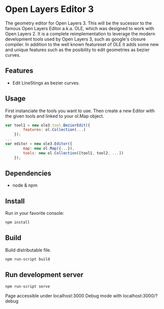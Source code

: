 # Open Layers Editor 3

The geometry editor for Open Layers 3. This will be the sucessor to the
famous Open Layers Editor a.k.a. OLE, which was designed to work with
Open Layers 2. It is a complete reimplementation to leverage the modern
development tools used by Open Layers 3, such as google's closure compiler.
In addition to the well known featureset of OLE it adds some new and unique
features such as the posibility to edit geometries as bezier curves.

## Features

- Edit LineStings as bezier curves.

## Usage
First instanciate the tools you want to use. Then create a new Editor with the given tools and linked to your ol.Map object.

```js
var tool1 = new ole3.tool.BezierEdit({
        features: ol.Collection(...)
    });
...
var editor = new ole3.Editor({
        map: new ol.Map({...}),
        tools: new ol.Collection([tool1, tool2, ...])
    });
```

## Dependencies

- node & npm

## Install

Run in your favorite console:

```bash
npm install
```

## Build

Build distributable file.

```bash
npm run-script build
```


## Run development server

```bash
npm run-script serve
```

Page accessible under localhost:3000
Debug mode with localhost:3000/?debug
